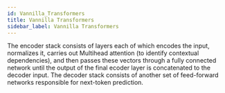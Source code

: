 ```yaml
---
id: Vannilla_Transformers
title: Vannilla Transformers
sidebar_label: Vannilla Transformers
---
```


The encoder stack consists of layers each of which encodes the input, normalizes it, carries out Multihead attention (to identify contextual dependencies), and then passes these vectors through a fully connected network until the output of the final ecoder layer is concatenated to the decoder input. The decoder stack consists of another set of feed-forward networks responsible for next-token prediction.